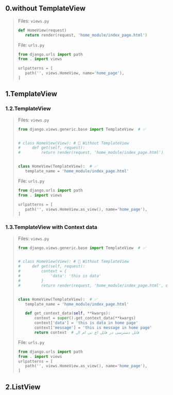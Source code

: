 ## 0.without TemplateView

> Files: `views.py`
>
>```python
>def HomeView(request)
>    return render(request, 'home_module/index_page.html')
>```
>
>File: `urls.py`
>
>```python
>from django.urls import path
>from . import views
>
>urlpatterns = [
>    path('', views.HomeView, name='home_page'),
>]
>```

## 1.TemplateView

### 1.2.TemplateView

> Files: `views.py`
>
>```python
>from django.views.generic.base import TemplateView  # ✅️ 
>
>
># class HomeView(View): # 📌️ Without TemplateView
>#     def get(self, request):
>#         return render(request, 'home_module/index_page.html')
>
>
>class HomeView(TemplateView):  # ✅️ 
>    template_name = 'home_module/index_page.html'
>
>```
>
>File: `urls.py`
>
>```python
>from django.urls import path
>from . import views
>
>urlpatterns = [
>    path('', views.HomeView.as_view(), name='home_page'),
>]
>```

### 1.3.TemplateView with Context data

> Files: `views.py`
>
>```python
>from django.views.generic.base import TemplateView  # ✅️ 
>
>
># class HomeView(View): # 📌️ Without TemplateView
>#     def get(self, request):
>#         context = {
>#             'data': 'this is data'
>#         }
>#         return render(request, 'home_module/index_page.html', context)
>
>
>class HomeView(TemplateView):  # ✅️ 
>    template_name = 'home_module/index_page.html'
>
>    def get_context_data(self, **kwargs):
>        context = super().get_context_data(**kwargs)
>        context['data'] = 'this is data in home page'
>        context['message'] = 'this is message in home page'
>        return context  # قابل دسترسی در فایل اچ تی ام ال
>```
> File: `urls.py`
>```python
>from django.urls import path
>from . import views
>urlpatterns = [
>    path('', views.HomeView.as_view(), name='home_page'),
>]
>```

## 2.ListView
